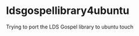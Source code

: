 ldsgospellibrary4ubuntu
=======================

Trying to port the LDS Gospel library to ubuntu touch
